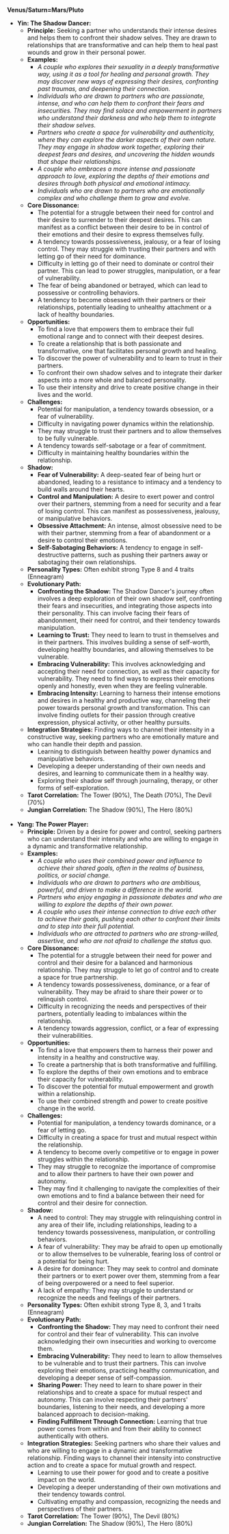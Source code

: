 **Venus/Saturn=Mars/Pluto**

* **Yin: The Shadow Dancer:**  
    * **Principle:**  Seeking a partner who understands their intense desires and helps them to confront their shadow selves.  They are drawn to relationships that are transformative and can help them to heal past wounds and grow in their personal power.
    * **Examples:** 
        * *A couple who explores their sexuality in a deeply transformative way, using it as a tool for healing and personal growth. They may discover new ways of expressing their desires,  confronting past traumas, and deepening their connection.*
        * *Individuals who are drawn to partners who are passionate, intense, and who can help them to confront their fears and insecurities. They may find solace and empowerment in partners who understand their darkness and who help them to integrate their shadow selves.*
        * *Partners who create a space for vulnerability and authenticity, where they can explore the darker aspects of their own nature. They may engage in shadow work together, exploring their deepest fears and desires, and uncovering the hidden wounds that shape their relationships.*
        * *A couple who embraces a more intense and passionate approach to love, exploring the depths of their emotions and desires through both physical and emotional intimacy.*
        * *Individuals who are drawn to partners who are emotionally complex and who challenge them to grow and evolve.*
    * **Core Dissonance:**  
        * The potential for a struggle between their need for control and their desire to surrender to their deepest desires. This can manifest as a conflict between their desire to be in control of their emotions and their desire to express themselves fully. 
        * A tendency towards possessiveness, jealousy, or a fear of losing control. They may struggle with trusting their partners and with letting go of their need for dominance.
        * Difficulty in letting go of their need to dominate or control their partner. This can lead to power struggles, manipulation, or a fear of vulnerability.
        * The fear of being abandoned or betrayed, which can lead to possessive or controlling behaviors.
        * A tendency to become obsessed with their partners or their relationships, potentially leading to unhealthy attachment or a lack of healthy boundaries.
    * **Opportunities:** 
        * To find a love that empowers them to embrace their full emotional range and to connect with their deepest desires.
        * To create a relationship that is both passionate and transformative, one that facilitates personal growth and healing.
        * To discover the power of vulnerability and to learn to trust in their partners.
        * To confront their own shadow selves and to integrate their darker aspects into a more whole and balanced personality. 
        * To use their intensity and drive to create positive change in their lives and the world.
    * **Challenges:**  
        * Potential for manipulation, a tendency towards obsession, or a fear of vulnerability. 
        * Difficulty in navigating power dynamics within the relationship. 
        * They may struggle to trust their partners and to allow themselves to be fully vulnerable.
        *  A tendency towards self-sabotage or a fear of commitment.
        *  Difficulty in maintaining healthy boundaries within the relationship.
    * **Shadow:**  
        * **Fear of Vulnerability:** A deep-seated fear of being hurt or abandoned, leading to a resistance to intimacy and a tendency to build walls around their hearts. 
        * **Control and Manipulation:**  A desire to exert power and control over their partners, stemming from a need for security and a fear of losing control. This can manifest as possessiveness, jealousy, or manipulative behaviors.
        * **Obsessive Attachment:**  An intense, almost obsessive need to be with their partner, stemming from a fear of abandonment or a desire to control their emotions. 
        * **Self-Sabotaging Behaviors:**  A tendency to engage in self-destructive patterns, such as pushing their partners away or sabotaging their own relationships.
    * **Personality Types:**  Often exhibit strong Type 8 and 4 traits (Enneagram) 
    * **Evolutionary Path:**  
        * **Confronting the Shadow:**  The Shadow Dancer's journey often involves a deep exploration of their own shadow self, confronting their fears and insecurities, and integrating those aspects into their personality. This can involve facing their fears of abandonment, their need for control, and their tendency towards manipulation. 
        * **Learning to Trust:**  They need to learn to trust in themselves and in their partners. This involves building a sense of self-worth, developing healthy boundaries, and allowing themselves to be vulnerable. 
        * **Embracing Vulnerability:** This involves acknowledging and accepting their need for connection, as well as their capacity for vulnerability.  They need to find ways to express their emotions openly and honestly, even when they are feeling vulnerable. 
        * **Embracing Intensity:**  Learning to harness their intense emotions and desires in a healthy and productive way, channeling their power towards personal growth and transformation.  This can involve finding outlets for their passion through creative expression, physical activity, or other healthy pursuits. 
    * **Integration Strategies:**  Finding ways to channel their intensity in a constructive way, seeking partners who are emotionally mature and who can handle their depth and passion. 
        * Learning to distinguish between healthy power dynamics and manipulative behaviors. 
        * Developing a deeper understanding of their own needs and desires, and learning to communicate them in a healthy way. 
        * Exploring their shadow self through journaling, therapy, or other forms of self-exploration.
    * **Tarot Correlation:**  The Tower (90%), The Death (70%), The Devil (70%) 
    * **Jungian Correlation:**  The Shadow (90%), The Hero (80%)
<br>&nbsp;&nbsp; 
* **Yang: The Power Player:**
    * **Principle:**  Driven by a desire for power and control, seeking partners who can understand their intensity and who are willing to engage in a dynamic and transformative relationship. 
    * **Examples:** 
        * *A couple who uses their combined power and influence to achieve their shared goals, often in the realms of business, politics, or social change.* 
        * *Individuals who are drawn to partners who are ambitious, powerful, and driven to make a difference in the world.*
        * *Partners who enjoy engaging in passionate debates and who are willing to explore the depths of their own power.*
        * *A couple who uses their intense connection to drive each other to achieve their goals, pushing each other to confront their limits and to step into their full potential.*
        * *Individuals who are attracted to partners who are strong-willed, assertive, and who are not afraid to challenge the status quo.*
    * **Core Dissonance:**  
        * The potential for a struggle between their need for power and control and their desire for a balanced and harmonious relationship. They may struggle to let go of control and to create a space for true partnership.
        * A tendency towards possessiveness, dominance, or a fear of vulnerability. They may be afraid to share their power or to relinquish control.
        * Difficulty in recognizing the needs and perspectives of their partners, potentially leading to imbalances within the relationship. 
        * A tendency towards aggression, conflict, or a fear of expressing their vulnerabilities.
    * **Opportunities:**  
        * To find a love that empowers them to harness their power and intensity in a healthy and constructive way. 
        * To create a partnership that is both transformative and fulfilling. 
        * To explore the depths of their own emotions and to embrace their capacity for vulnerability. 
        * To discover the potential for mutual empowerment and growth within a relationship. 
        * To use their combined strength and power to create positive change in the world. 
    * **Challenges:**  
        * Potential for manipulation, a tendency towards dominance, or a fear of letting go. 
        *  Difficulty in creating a space for trust and mutual respect within the relationship.
        *  A tendency to become overly competitive or to engage in power struggles within the relationship. 
        *  They may struggle to recognize the importance of compromise and to allow their partners to have their own power and autonomy.
        * They may find it challenging to navigate the complexities of their own emotions and to find a balance between their need for control and their desire for connection.
    * **Shadow:**  
        * A need to control: They may struggle with relinquishing control in any area of their life, including relationships, leading to a tendency towards possessiveness, manipulation, or controlling behaviors.
        * A fear of vulnerability: They may be afraid to open up emotionally or to allow themselves to be vulnerable, fearing loss of control or a potential for being hurt.
        * A desire for dominance: They may seek to control and dominate their partners or to exert power over them, stemming from a fear of being overpowered or a need to feel superior. 
        * A lack of empathy: They may struggle to understand or recognize the needs and feelings of their partners.
    * **Personality Types:**  Often exhibit strong Type 8, 3, and 1 traits (Enneagram) 
    * **Evolutionary Path:**  
        * **Confronting the Shadow:** They may need to confront their need for control and their fear of vulnerability. This can involve acknowledging their own insecurities and working to overcome them. 
        * **Embracing Vulnerability:** They need to learn to allow themselves to be vulnerable and to trust their partners. This can involve exploring their emotions, practicing healthy communication, and developing a deeper sense of self-compassion.
        * **Sharing Power:** They need to learn to share power in their relationships and to create a space for mutual respect and autonomy. This can involve respecting their partners' boundaries, listening to their needs, and developing a more balanced approach to decision-making.
        * **Finding Fulfillment Through Connection:**  Learning that true power comes from within and from their ability to connect authentically with others. 
    * **Integration Strategies:**  Seeking partners who share their values and who are willing to engage in a dynamic and transformative relationship.  Finding ways to channel their intensity into constructive action and to create a space for mutual growth and respect. 
        * Learning to use their power for good and to create a positive impact on the world. 
        * Developing a deeper understanding of their own motivations and their tendency towards control.
        * Cultivating empathy and compassion, recognizing the needs and perspectives of their partners. 
    * **Tarot Correlation:** The Tower (90%), The Devil (80%) 
    * **Jungian Correlation:** The Shadow (90%), The Hero (80%) 
